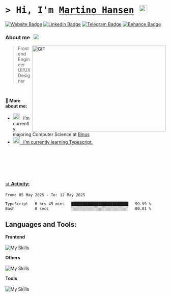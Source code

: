 # <samp>&gt; Hi, I'm <a href="https:marhansen.com" target="_blank">Martino Hansen</a> <img src="https://media.giphy.com/media/hvRJCLFzcasrR4ia7z/giphy.gif" width="25"> </samp>

[![Website Badge](https://img.shields.io/badge/website-000000?style=for-the-badge&logo=About.me&logoColor=white)](https://martinohansen.com)
[![Linkedin Badge](https://img.shields.io/badge/LinkedIn-0077B5?style=for-the-badge&logo=linkedin&logoColor=white)](https://www.linkedin.com/in/martino-hansen-290b90221/)
[![Telegram Badge](https://img.shields.io/badge/Telegram-2CA5E0?style=for-the-badge&logo=telegram&logoColor=white)](https://t.me/marhansen)
[![Behance Badge](https://img.shields.io/badge/Behance-0054F7?style=for-the-badge&logo=behance&logoColor=white)](https://www.behance.net/marhansen)

### About me &nbsp; ![](https://visitor-badge.glitch.me/badge?page_id=Gapur.Gapur)
<img align="right" alt="GIF" width="420" height="270"  src="https://user-images.githubusercontent.com/29340294/150726291-afd08470-3b21-4df6-8173-293ece555d4f.gif"/>

> Frontend Engineer
> <br>
> UI/UX Designer

</br>

**🙋 More about me:**

- <img src="https://github.com/Gapur/Gapur/blob/main/assets/developer.gif?raw=true" width="21" />&nbsp;&nbsp; I’m currently majoring Computer Science at <a href="https://binus.ac.id/">Binus
- <img src="https://github.com/Gapur/Gapur/blob/main/assets/lightning.gif?raw=true" width="21" />&nbsp;&nbsp; I’m currently learning Typescript.
</br>
</br>
</br>
</br>
</br>

📊 **Activity:**
<!--START_SECTION:waka-->

```txt
From: 05 May 2025 - To: 12 May 2025

TypeScript   6 hrs 45 mins   █████████████████████████   99.99 %
Bash         0 secs          ░░░░░░░░░░░░░░░░░░░░░░░░░   00.01 %
```

<!--END_SECTION:waka-->

## Languages and Tools:
**Frontend**
<br><br>
![My Skills](https://skillicons.dev/icons?i=js,react,typescript,next,html,css,tailwind,bootstrap,styledcomponents)

**Others**
<br><br>
![My Skills](https://skillicons.dev/icons?i=c,cpp,laravel,php,python,r,mysql)

**Tools**
<br><br>
![My Skills](https://skillicons.dev/icons?i=figma,xd,photoshop,premiere,ae,vscode,git,github)
